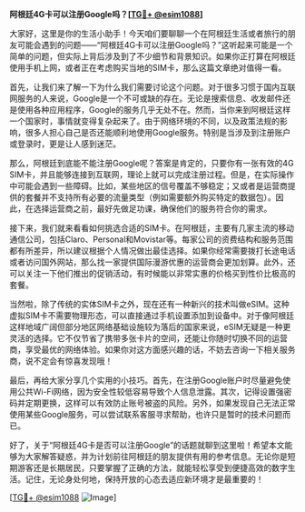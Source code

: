 **阿根廷4G卡可以注册Google吗？[[TG💪+ @esim1088](https://t.me/s/esim1088)]**

大家好，这里是你的生活小助手！今天咱们要聊聊一个在阿根廷生活或者旅行的朋友可能会遇到的问题——“阿根廷4G卡可以注册Google吗？”这听起来可能是一个简单的问题，但实际上背后涉及到了不少细节和背景知识。如果你正打算在阿根廷使用手机上网，或者正在考虑购买当地的SIM卡，那么这篇文章绝对值得一看。

首先，让我们来了解一下为什么我们需要讨论这个问题。对于很多习惯于国内互联网服务的人来说，Google是一个不可或缺的存在。无论是搜索信息、收发邮件还是使用各种应用程序，Google的服务几乎无处不在。然而，当你来到阿根廷这样一个国家时，事情就变得复杂起来了。由于网络环境的不同，以及政策法规的影响，很多人担心自己是否还能顺利地使用Google服务。特别是当涉及到注册账户或登录时，更是让人感到迷茫。

那么，阿根廷到底能不能注册Google呢？答案是肯定的，只要你有一张有效的4G SIM卡，并且能够连接到互联网，理论上就可以完成注册过程。但是，在实际操作中可能会遇到一些障碍。比如，某些地区的信号覆盖不够稳定；又或者是运营商提供的套餐并不支持所有必要的流量类型（例如需要额外购买特定的数据包）。因此，在选择运营商之前，最好先做足功课，确保他们的服务符合你的需求。

接下来，我们就来看看如何挑选合适的SIM卡。在阿根廷，主要有几家主流的移动通信公司，包括Claro、Personal和Movistar等。每家公司的资费结构和服务范围都有所差异，所以建议根据个人情况做出最佳选择。如果你经常需要拨打长途电话或者访问国外网站，那么找一家提供国际漫游优惠的运营商会更加划算。此外，还可以关注一下他们推出的促销活动，有时候能以非常实惠的价格买到性价比极高的套餐。

当然啦，除了传统的实体SIM卡之外，现在还有一种新兴的技术叫做eSIM。这种虚拟SIM卡不需要物理形态，可以直接通过手机设置添加到设备中。对于像阿根廷这样地域广阔但部分地区网络基础设施较为落后的国家来说，eSIM无疑是一种更灵活的选择。它不仅节省了携带多张卡片的空间，还能让你随时切换不同的运营商，享受最优的网络体验。如果你对这方面感兴趣的话，不妨去咨询一下相关服务商，说不定会有惊喜发现哦！

最后，再给大家分享几个实用的小技巧。首先，在注册Google账户时尽量避免使用公共Wi-Fi网络，因为安全性较低容易导致个人信息泄露。其次，记得设置强密码并定期更换，这样可以有效防止账号被盗的风险。另外，如果发现自己无法正常使用某些Google服务，可以尝试联系客服寻求帮助，也许只是暂时的技术问题而已。

好了，关于“阿根廷4G卡是否可以注册Google”的话题就聊到这里啦！希望本文能够为大家解答疑惑，并为计划前往阿根廷的朋友提供有用的参考信息。无论你是短期游客还是长期居民，只要掌握了正确的方法，就能轻松享受到便捷高效的数字生活。记住，无论身处何地，保持开放的心态去适应新环境才是最重要的！

[[TG💪+ @esim1088](https://t.me/s/esim1088) ![Image](https://i.postimg.cc/4NQfJmqS/Snipaste-2025-05-13-00-14-12.png)]